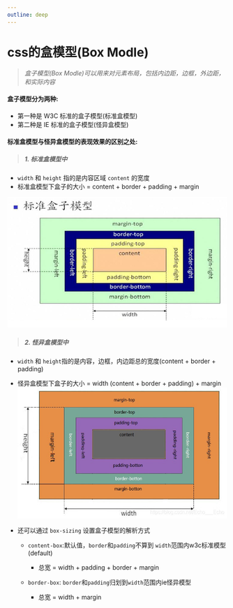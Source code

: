 ```yaml
---
outline: deep
---
```



# css的盒模型(Box Modle)


> *盒子模型(Box Modle)可以用来对元素布局，包括内边距，边框，外边距，和实际内容*

#### 盒子模型分为两种:

- 第一种是 W3C 标准的盒子模型(标准盒模型)
- 第二种是 IE 标准的盒子模型(怪异盒模型)

#### 标准盒模型与怪异盒模型的表现效果的区别之处:

<div style="margin:15px 0px"></div>

> ##### 1. 标准盒模型中 

   - ``width`` 和 ``height`` 指的是内容区域 ``content`` 的宽度
   - 标准盒模型下盒子的大小 = content + border + padding + margin
   <img src="./images/w3cBoxModle.jpg"  style="width:600px; height:300px" />

> ##### 2. 怪异盒模型中
   
   - ``width`` 和 ``height``指的是内容，边框，内边距总的宽度(content + border + padding)
   - 怪异盒模型下盒子的大小 = width (content + border + padding) + margin
     <img src="./images/ieBoxModle.jpg"  style="width:600px; height:300px" />

- 还可以通过 ``box-sizing`` 设置盒子模型的解析方式
   
  - ``content-box``:默认值，``border``和``padding``不算到 ``width``范围内w3c标准模型(default)
      
      - 总宽 = width + padding + border + margin  
  - ``border-box``: ``border``和``padding``归划到``width``范围内ie怪异模型
      
      - 总宽 = width + margin 